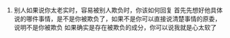 1. 别人如果说你太老实时，容易被别人欺负时，你该如何回复
  首先先想好他具体说的哪件事情，是不是你被欺负了，如果不是你可以直接说清楚事情的原委，说明不是你被欺负
  如果确实是存在被欺负的成分，你可以说我就是心太软了